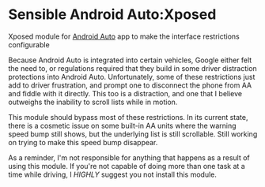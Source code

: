 # Sensible Android Auto:Xposed

Xposed module for [Android Auto](https://play.google.com/store/apps/details?id=com.google.android.projection.gearhead) app to make the interface restrictions configurable

Because Android Auto is integrated into certain vehicles, Google either felt the need to, or regulations required that they build in some driver distraction protections into Android Auto.
Unfortunately, some of these restrictions just add to driver frustration, and prompt one to disconnect the phone from AA and fiddle with it directly. This too is a distraction, and one
that I believe outweighs the inability to scroll lists while in motion. 

This module should bypass most of these restrictions. In its current state, there is a cosmetic issue on some built-in AA units where the warning speed bump still shows, but the underlying
list is still scrollable. Still working on trying to make this speed bump disappear.

As a reminder, I'm not responsible for anything that happens as a result of using this module. If you're not capable of doing more than one task at a time while driving, I *HIGHLY* suggest
you not install this module. 
